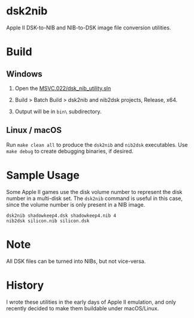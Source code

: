 # dsk2nib

Apple II DSK-to-NIB and NIB-to-DSK image file conversion utilities.

# Build

## Windows

1. Open the [MSVC.022/dsk_nib_utility.sln](https://github.com/Michaelangel007/dsk2nib/blob/master/MSVC.2022/dsk_nib_utility.sln)

2. Build > Batch Build > dsk2nib and nib2dsk projects, Release, x64.

3. Output will be in `bin\` subdirectory.

## Linux / macOS

Run `make clean all` to produce the `dsk2nib` and `nib2dsk`
executables. Use `make debug` to create debugging binaries, if desired.

# Sample Usage

Some Apple II games use the disk volume number to represent the disk number in a multi-disk set. The `dsk2nib` command is useful in this case, since the volume number is only present in a NIB image.

    dsk2nib shadowkeep4.dsk shadowkeep4.nib 4
    nib2dsk silicon.nib silicon.dsk

# Note

All DSK files can be turned into NIBs, but not vice-versa.

# History

I wrote these utilities in the early days of Apple II emulation, and only recently decided to make them buildable under macOS/Linux.
